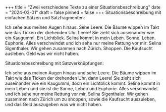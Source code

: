 +++
title = "Zwei verschiedene Texte zu einer Situationsbeschreibung"
date = "2024-03-01"
draft = false
pinned = false
+++
Situationsbeschreibung mit einfachen Sätzen und Satzfragmenten:

Ich sehe aus meinen Augen hinaus. Sehe Leere. Die Bäume wippen im Takt wie das Ticken der drehenden Uhr. Leere! Sie zieht sich auseinander wie ein Kaugummi. Ein Lichtblick. Selina kommt in mein Leben. Sonne. Leben. Euphorie. Alles verschwindet und ich sehe nur meine Rettung vor mir: Selina Sigenthaler. Wir gehen zusammen nach Zürich. Shoppen. Die Kaufsucht ausleben. Geld was wir nicht haben. 

Situationsbeschreibung mit Satzverknüpfungen:

Ich sehe aus meinen Augen hinaus und sehe Leere. Die Bäume wippen im Takt wie das Ticken der drehenden Uhr, dann Leere! Sie zieht sich auseinander wie ein Kaugummi, doch ein Lichtblick kommt. Selina kommt in mein Leben und sie ist die Sonne, Leben und Euphorie. Alles verschwindet und ich sehe nur meine Rettung vor mir, Selina Sigenthaler. Wir gehen zusammen nach Zürich um zu shoppen, sowie die Kaufsucht auszuleben, und das Geld auszugeben was wir nicht haben.